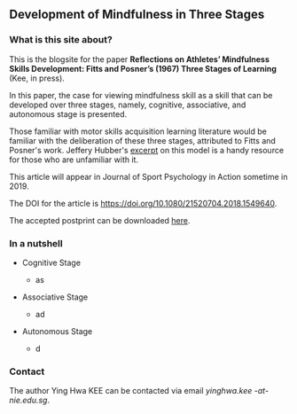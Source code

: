 ## Development of Mindfulness in Three Stages 

### What is this site about?
This is the blogsite for the paper **Reflections on Athletes’ Mindfulness Skills Development: Fitts and Posner’s (1967) Three Stages of Learning** (Kee, in press). 

In this paper, the case for viewing mindfulness skill as a skill that can be developed over three stages, namely, cognitive, associative, and autonomous stage is presented. 

Those familiar with motor skills acquisition learning literature would be familiar with the deliberation of these three stages, attributed to Fitts and Posner's work. Jeffery Hubber's [excerpt](https://us.humankinetics.com/blogs/excerpt/understanding-motor-learning-stages-improves-skill-instruction) on this model is a handy resource for those who are unfamiliar with it.   

This article will appear in Journal of Sport Psychology in Action sometime in 2019. 

The DOI for the article is https://doi.org/10.1080/21520704.2018.1549640. 

The accepted postprint can be downloaded <a href="postprint.pdf" download>here</a>. 

### In a nutshell

* Cognitive Stage
  * as

* Associative Stage
  * ad

* Autonomous Stage
  * d

### Contact
The author Ying Hwa KEE can be contacted via email *yinghwa.kee -at- nie.edu.sg*.
